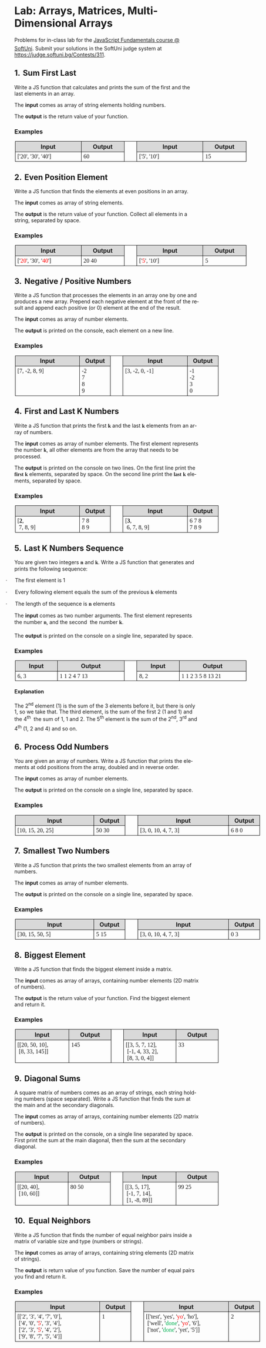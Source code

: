 <html xmlns:v="urn:schemas-microsoft-com:vml"
xmlns:o="urn:schemas-microsoft-com:office:office"
xmlns:w="urn:schemas-microsoft-com:office:word"
xmlns:m="http://schemas.microsoft.com/office/2004/12/omml"
xmlns="http://www.w3.org/TR/REC-html40">

<head>
<meta http-equiv=Content-Type content="text/html; charset=windows-1251">
<meta name=ProgId content=Word.Document>
<meta name=Generator content="Microsoft Word 14">
<meta name=Originator content="Microsoft Word 14">
<link rel=File-List
href="6.%20JS-Fundamentals-Arrays-and-Matrices-Lab_files/filelist.xml">
<link rel=Edit-Time-Data
href="6.%20JS-Fundamentals-Arrays-and-Matrices-Lab_files/editdata.mso">

<link rel=dataStoreItem
href="6.%20JS-Fundamentals-Arrays-and-Matrices-Lab_files/item0001.xml"
target="6.%20JS-Fundamentals-Arrays-and-Matrices-Lab_files/props002.xml">
<link rel=themeData
href="6.%20JS-Fundamentals-Arrays-and-Matrices-Lab_files/themedata.thmx">
<link rel=colorSchemeMapping
href="6.%20JS-Fundamentals-Arrays-and-Matrices-Lab_files/colorschememapping.xml">



</head>

<body lang=EN-US link=blue vlink=purple style='tab-interval:14.2pt'>

<div class=WordSection1>

<h1>Lab: Arrays, Matrices, Multi-Dimensional Arrays</h1>

<p class=MsoNormal>Problems for in-class lab for the <a
href="https://softuni.bg/courses/javascript-fundamentals">JavaScript
Fundamentals course @ SoftUni</a>. Submit your solutions in the <span
style='mso-no-proof:yes'>SoftUni</span> judge system at <a
href="https://judge.softuni.bg/Contests/311">https://judge.softuni.bg/Contests/311</a>.</p>

<h2 style='mso-list:l3 level1 lfo11'><![if !supportLists]><span
style='mso-fareast-font-family:Calibri;mso-fareast-theme-font:minor-latin;
mso-bidi-font-family:Calibri;mso-bidi-theme-font:minor-latin'><span
style='mso-list:Ignore'>1.<span style='font:7.0pt "Times New Roman"'>&nbsp;&nbsp;
</span></span></span><![endif]>Sum First Last</h2>

<p class=MsoNormal>Write a JS function that calculates and prints the sum of
the first and the last elements in an array.</p>

<p class=MsoNormal>The <b style='mso-bidi-font-weight:normal'>input</b> comes
as array of string elements holding numbers.</p>

<p class=MsoNormal>The <b style='mso-bidi-font-weight:normal'>output</b> is the
return value of your function.</p>

<h3>Examples</h3>

<table class=MsoTableGrid border=1 cellspacing=0 cellpadding=0 width=630
 style='width:472.6pt;margin-left:1.15pt;border-collapse:collapse;border:none;
 mso-border-alt:solid windowtext .5pt;mso-yfti-tbllook:1184;mso-padding-alt:
 2.85pt 4.25pt 2.85pt 4.25pt'>
 <tr style='mso-yfti-irow:0;mso-yfti-firstrow:yes'>
  <td width=189 valign=top style='width:141.75pt;border:solid windowtext 1.0pt;
  mso-border-alt:solid windowtext .5pt;background:#D9D9D9;mso-background-themecolor:
  background1;mso-background-themeshade:217;padding:2.85pt 4.25pt 2.85pt 4.25pt'>
  <p class=MsoNormal align=center style='margin:0in;margin-bottom:.0001pt;
  text-align:center;line-height:normal'><b style='mso-bidi-font-weight:normal'>Input<o:p></o:p></b></p>
  </td>
  <td width=113 valign=top style='width:85.05pt;border:solid windowtext 1.0pt;
  border-left:none;mso-border-left-alt:solid windowtext .5pt;mso-border-alt:
  solid windowtext .5pt;background:#D9D9D9;mso-background-themecolor:background1;
  mso-background-themeshade:217;padding:2.85pt 4.25pt 2.85pt 4.25pt'>
  <p class=MsoNormal align=center style='margin:0in;margin-bottom:.0001pt;
  text-align:center;line-height:normal'><b style='mso-bidi-font-weight:normal'>Output<o:p></o:p></b></p>
  </td>
  <td width=25 rowspan=2 valign=top style='width:19.0pt;border:none;border-right:
  solid windowtext 1.0pt;mso-border-left-alt:solid windowtext .5pt;mso-border-left-alt:
  solid windowtext .5pt;mso-border-right-alt:solid windowtext .5pt;padding:
  2.85pt 4.25pt 2.85pt 4.25pt'>
  <p class=MsoNormal align=center style='margin:0in;margin-bottom:.0001pt;
  text-align:center;line-height:normal'><b style='mso-bidi-font-weight:normal'><o:p>&nbsp;</o:p></b></p>
  </td>
  <td width=189 valign=top style='width:141.75pt;border:solid windowtext 1.0pt;
  border-left:none;mso-border-left-alt:solid windowtext .5pt;mso-border-alt:
  solid windowtext .5pt;background:#D9D9D9;mso-background-themecolor:background1;
  mso-background-themeshade:217;padding:2.85pt 4.25pt 2.85pt 4.25pt'>
  <p class=MsoNormal align=center style='margin:0in;margin-bottom:.0001pt;
  text-align:center;line-height:normal'><b style='mso-bidi-font-weight:normal'>Input<o:p></o:p></b></p>
  </td>
  <td width=113 valign=top style='width:85.05pt;border:solid windowtext 1.0pt;
  border-left:none;mso-border-left-alt:solid windowtext .5pt;mso-border-alt:
  solid windowtext .5pt;background:#D9D9D9;mso-background-themecolor:background1;
  mso-background-themeshade:217;padding:2.85pt 4.25pt 2.85pt 4.25pt'>
  <p class=MsoNormal align=center style='margin:0in;margin-bottom:.0001pt;
  text-align:center;line-height:normal'><b style='mso-bidi-font-weight:normal'>Output<o:p></o:p></b></p>
  </td>
 </tr>
 <tr style='mso-yfti-irow:1;mso-yfti-lastrow:yes'>
  <td width=189 valign=top style='width:141.75pt;border:solid windowtext 1.0pt;
  border-top:none;mso-border-top-alt:solid windowtext .5pt;mso-border-alt:solid windowtext .5pt;
  padding:2.85pt 4.25pt 2.85pt 4.25pt'>
  <p class=MsoNormal style='margin:0in;margin-bottom:.0001pt;line-height:normal'><span
  style='font-family:Consolas;mso-no-proof:yes'>['20', '30', '40']<o:p></o:p></span></p>
  </td>
  <td width=113 valign=top style='width:85.05pt;border-top:none;border-left:
  none;border-bottom:solid windowtext 1.0pt;border-right:solid windowtext 1.0pt;
  mso-border-top-alt:solid windowtext .5pt;mso-border-left-alt:solid windowtext .5pt;
  mso-border-alt:solid windowtext .5pt;padding:2.85pt 4.25pt 2.85pt 4.25pt'>
  <p class=MsoNormal style='margin:0in;margin-bottom:.0001pt;line-height:normal'><span
  style='font-family:Consolas;mso-no-proof:yes'>60<o:p></o:p></span></p>
  </td>
  <td width=189 valign=top style='width:141.75pt;border-top:none;border-left:
  none;border-bottom:solid windowtext 1.0pt;border-right:solid windowtext 1.0pt;
  mso-border-top-alt:solid windowtext .5pt;mso-border-left-alt:solid windowtext .5pt;
  mso-border-alt:solid windowtext .5pt;padding:2.85pt 4.25pt 2.85pt 4.25pt'>
  <p class=MsoNormal style='margin:0in;margin-bottom:.0001pt;line-height:normal'><span
  style='font-family:Consolas;mso-no-proof:yes'>['5', '10']<o:p></o:p></span></p>
  </td>
  <td width=113 valign=top style='width:85.05pt;border-top:none;border-left:
  none;border-bottom:solid windowtext 1.0pt;border-right:solid windowtext 1.0pt;
  mso-border-top-alt:solid windowtext .5pt;mso-border-left-alt:solid windowtext .5pt;
  mso-border-alt:solid windowtext .5pt;padding:2.85pt 4.25pt 2.85pt 4.25pt'>
  <p class=MsoNormal style='margin:0in;margin-bottom:.0001pt;line-height:normal'><span
  style='font-family:Consolas;mso-no-proof:yes'>15<o:p></o:p></span></p>
  </td>
 </tr>
</table>

<h2 style='mso-list:l3 level1 lfo11'><![if !supportLists]><span
style='mso-fareast-font-family:Calibri;mso-fareast-theme-font:minor-latin;
mso-bidi-font-family:Calibri;mso-bidi-theme-font:minor-latin'><span
style='mso-list:Ignore'>2.<span style='font:7.0pt "Times New Roman"'>&nbsp;&nbsp;
</span></span></span><![endif]>Even Position Element</h2>

<p class=MsoNormal>Write a JS function that finds the elements at even
positions in an array.</p>

<p class=MsoNormal>The <b style='mso-bidi-font-weight:normal'>input</b> comes
as array of string elements.</p>

<p class=MsoNormal>The <b style='mso-bidi-font-weight:normal'>output</b> is the
return value of your function. Collect all elements in a string, separated by
space.</p>

<h3>Examples</h3>

<table class=MsoTableGrid border=1 cellspacing=0 cellpadding=0 width=630
 style='width:472.6pt;margin-left:1.15pt;border-collapse:collapse;border:none;
 mso-border-alt:solid windowtext .5pt;mso-yfti-tbllook:1184;mso-padding-alt:
 2.85pt 4.25pt 2.85pt 4.25pt'>
 <tr style='mso-yfti-irow:0;mso-yfti-firstrow:yes'>
  <td width=189 valign=top style='width:141.75pt;border:solid windowtext 1.0pt;
  mso-border-alt:solid windowtext .5pt;background:#D9D9D9;mso-background-themecolor:
  background1;mso-background-themeshade:217;padding:2.85pt 4.25pt 2.85pt 4.25pt'>
  <p class=MsoNormal align=center style='margin:0in;margin-bottom:.0001pt;
  text-align:center;line-height:normal'><b style='mso-bidi-font-weight:normal'>Input<o:p></o:p></b></p>
  </td>
  <td width=113 valign=top style='width:85.05pt;border:solid windowtext 1.0pt;
  border-left:none;mso-border-left-alt:solid windowtext .5pt;mso-border-alt:
  solid windowtext .5pt;background:#D9D9D9;mso-background-themecolor:background1;
  mso-background-themeshade:217;padding:2.85pt 4.25pt 2.85pt 4.25pt'>
  <p class=MsoNormal align=center style='margin:0in;margin-bottom:.0001pt;
  text-align:center;line-height:normal'><b style='mso-bidi-font-weight:normal'>Output<o:p></o:p></b></p>
  </td>
  <td width=25 rowspan=2 valign=top style='width:19.0pt;border:none;border-right:
  solid windowtext 1.0pt;mso-border-left-alt:solid windowtext .5pt;mso-border-left-alt:
  solid windowtext .5pt;mso-border-right-alt:solid windowtext .5pt;padding:
  2.85pt 4.25pt 2.85pt 4.25pt'>
  <p class=MsoNormal align=center style='margin:0in;margin-bottom:.0001pt;
  text-align:center;line-height:normal'><b style='mso-bidi-font-weight:normal'><o:p>&nbsp;</o:p></b></p>
  </td>
  <td width=189 valign=top style='width:141.75pt;border:solid windowtext 1.0pt;
  border-left:none;mso-border-left-alt:solid windowtext .5pt;mso-border-alt:
  solid windowtext .5pt;background:#D9D9D9;mso-background-themecolor:background1;
  mso-background-themeshade:217;padding:2.85pt 4.25pt 2.85pt 4.25pt'>
  <p class=MsoNormal align=center style='margin:0in;margin-bottom:.0001pt;
  text-align:center;line-height:normal'><b style='mso-bidi-font-weight:normal'>Input<o:p></o:p></b></p>
  </td>
  <td width=113 valign=top style='width:85.05pt;border:solid windowtext 1.0pt;
  border-left:none;mso-border-left-alt:solid windowtext .5pt;mso-border-alt:
  solid windowtext .5pt;background:#D9D9D9;mso-background-themecolor:background1;
  mso-background-themeshade:217;padding:2.85pt 4.25pt 2.85pt 4.25pt'>
  <p class=MsoNormal align=center style='margin:0in;margin-bottom:.0001pt;
  text-align:center;line-height:normal'><b style='mso-bidi-font-weight:normal'>Output<o:p></o:p></b></p>
  </td>
 </tr>
 <tr style='mso-yfti-irow:1;mso-yfti-lastrow:yes'>
  <td width=189 valign=top style='width:141.75pt;border:solid windowtext 1.0pt;
  border-top:none;mso-border-top-alt:solid windowtext .5pt;mso-border-alt:solid windowtext .5pt;
  padding:2.85pt 4.25pt 2.85pt 4.25pt'>
  <p class=MsoNormal style='margin:0in;margin-bottom:.0001pt;line-height:normal'><span
  style='font-family:Consolas;mso-no-proof:yes'>['<span style='color:red'>20</span>',
  '30', '<span style='color:red'>40</span>']<o:p></o:p></span></p>
  </td>
  <td width=113 valign=top style='width:85.05pt;border-top:none;border-left:
  none;border-bottom:solid windowtext 1.0pt;border-right:solid windowtext 1.0pt;
  mso-border-top-alt:solid windowtext .5pt;mso-border-left-alt:solid windowtext .5pt;
  mso-border-alt:solid windowtext .5pt;padding:2.85pt 4.25pt 2.85pt 4.25pt'>
  <p class=MsoNormal style='margin:0in;margin-bottom:.0001pt;line-height:normal'><span
  style='font-family:Consolas;mso-no-proof:yes'>20 40<o:p></o:p></span></p>
  </td>
  <td width=189 valign=top style='width:141.75pt;border-top:none;border-left:
  none;border-bottom:solid windowtext 1.0pt;border-right:solid windowtext 1.0pt;
  mso-border-top-alt:solid windowtext .5pt;mso-border-left-alt:solid windowtext .5pt;
  mso-border-alt:solid windowtext .5pt;padding:2.85pt 4.25pt 2.85pt 4.25pt'>
  <p class=MsoNormal style='margin:0in;margin-bottom:.0001pt;line-height:normal'><span
  style='font-family:Consolas;mso-no-proof:yes'>['<span style='color:red'>5</span>',
  '10']<o:p></o:p></span></p>
  </td>
  <td width=113 valign=top style='width:85.05pt;border-top:none;border-left:
  none;border-bottom:solid windowtext 1.0pt;border-right:solid windowtext 1.0pt;
  mso-border-top-alt:solid windowtext .5pt;mso-border-left-alt:solid windowtext .5pt;
  mso-border-alt:solid windowtext .5pt;padding:2.85pt 4.25pt 2.85pt 4.25pt'>
  <p class=MsoNormal style='margin:0in;margin-bottom:.0001pt;line-height:normal'><span
  style='font-family:Consolas;mso-no-proof:yes'>5<o:p></o:p></span></p>
  </td>
 </tr>
</table>

<h2 style='mso-list:l3 level1 lfo11'><![if !supportLists]><span
style='mso-fareast-font-family:Calibri;mso-fareast-theme-font:minor-latin;
mso-bidi-font-family:Calibri;mso-bidi-theme-font:minor-latin'><span
style='mso-list:Ignore'>3.<span style='font:7.0pt "Times New Roman"'>&nbsp;&nbsp;
</span></span></span><![endif]>Negative / Positive Numbers</h2>

<p class=MsoNormal>Write a JS function that processes the elements in an array
one by one and produces a new array. Prepend each negative element at the front
of the result and append each positive (or 0) element at the end of the result.</p>

<p class=MsoNormal>The <b style='mso-bidi-font-weight:normal'>input</b> comes
as array of number elements.</p>

<p class=MsoNormal>The <b style='mso-bidi-font-weight:normal'>output</b> is printed
on the console, each element on a new line.</p>

<h3>Examples</h3>

<table class=MsoTableGrid border=1 cellspacing=0 cellpadding=0 width=555
 style='width:415.9pt;margin-left:1.15pt;border-collapse:collapse;border:none;
 mso-border-alt:solid windowtext .5pt;mso-yfti-tbllook:1184;mso-padding-alt:
 2.85pt 4.25pt 2.85pt 4.25pt'>
 <tr style='mso-yfti-irow:0;mso-yfti-firstrow:yes'>
  <td width=189 valign=top style='width:141.75pt;border:solid windowtext 1.0pt;
  mso-border-alt:solid windowtext .5pt;background:#D9D9D9;mso-background-themecolor:
  background1;mso-background-themeshade:217;padding:2.85pt 4.25pt 2.85pt 4.25pt'>
  <p class=MsoNormal align=center style='margin:0in;margin-bottom:.0001pt;
  text-align:center;line-height:normal'><b style='mso-bidi-font-weight:normal'>Input<o:p></o:p></b></p>
  </td>
  <td width=76 valign=top style='width:56.7pt;border:solid windowtext 1.0pt;
  border-left:none;mso-border-left-alt:solid windowtext .5pt;mso-border-alt:
  solid windowtext .5pt;background:#D9D9D9;mso-background-themecolor:background1;
  mso-background-themeshade:217;padding:2.85pt 4.25pt 2.85pt 4.25pt'>
  <p class=MsoNormal align=center style='margin:0in;margin-bottom:.0001pt;
  text-align:center;line-height:normal'><b style='mso-bidi-font-weight:normal'>Output<o:p></o:p></b></p>
  </td>
  <td width=25 rowspan=2 valign=top style='width:19.0pt;border:none;border-right:
  solid windowtext 1.0pt;mso-border-left-alt:solid windowtext .5pt;mso-border-left-alt:
  solid windowtext .5pt;mso-border-right-alt:solid windowtext .5pt;padding:
  2.85pt 4.25pt 2.85pt 4.25pt'>
  <p class=MsoNormal align=center style='margin:0in;margin-bottom:.0001pt;
  text-align:center;line-height:normal'><b style='mso-bidi-font-weight:normal'><o:p>&nbsp;</o:p></b></p>
  </td>
  <td width=189 valign=top style='width:141.75pt;border:solid windowtext 1.0pt;
  border-left:none;mso-border-left-alt:solid windowtext .5pt;mso-border-alt:
  solid windowtext .5pt;background:#D9D9D9;mso-background-themecolor:background1;
  mso-background-themeshade:217;padding:2.85pt 4.25pt 2.85pt 4.25pt'>
  <p class=MsoNormal align=center style='margin:0in;margin-bottom:.0001pt;
  text-align:center;line-height:normal'><b style='mso-bidi-font-weight:normal'>Input<o:p></o:p></b></p>
  </td>
  <td width=76 valign=top style='width:56.7pt;border:solid windowtext 1.0pt;
  border-left:none;mso-border-left-alt:solid windowtext .5pt;mso-border-alt:
  solid windowtext .5pt;background:#D9D9D9;mso-background-themecolor:background1;
  mso-background-themeshade:217;padding:2.85pt 4.25pt 2.85pt 4.25pt'>
  <p class=MsoNormal align=center style='margin:0in;margin-bottom:.0001pt;
  text-align:center;line-height:normal'><b style='mso-bidi-font-weight:normal'>Output<o:p></o:p></b></p>
  </td>
 </tr>
 <tr style='mso-yfti-irow:1;mso-yfti-lastrow:yes'>
  <td width=189 valign=top style='width:141.75pt;border:solid windowtext 1.0pt;
  border-top:none;mso-border-top-alt:solid windowtext .5pt;mso-border-alt:solid windowtext .5pt;
  padding:2.85pt 4.25pt 2.85pt 4.25pt'>
  <p class=MsoNormal style='margin:0in;margin-bottom:.0001pt;line-height:normal'><span
  style='font-family:Consolas;mso-no-proof:yes'>[7, -2, 8, 9]<o:p></o:p></span></p>
  </td>
  <td width=76 valign=top style='width:56.7pt;border-top:none;border-left:none;
  border-bottom:solid windowtext 1.0pt;border-right:solid windowtext 1.0pt;
  mso-border-top-alt:solid windowtext .5pt;mso-border-left-alt:solid windowtext .5pt;
  mso-border-alt:solid windowtext .5pt;padding:2.85pt 4.25pt 2.85pt 4.25pt'>
  <p class=MsoNormal style='margin:0in;margin-bottom:.0001pt;line-height:normal'><span
  style='font-family:Consolas;mso-no-proof:yes'>-2<o:p></o:p></span></p>
  <p class=MsoNormal style='margin:0in;margin-bottom:.0001pt;line-height:normal'><span
  style='font-family:Consolas;mso-no-proof:yes'>7<o:p></o:p></span></p>
  <p class=MsoNormal style='margin:0in;margin-bottom:.0001pt;line-height:normal'><span
  style='font-family:Consolas;mso-no-proof:yes'>8<o:p></o:p></span></p>
  <p class=MsoNormal style='margin:0in;margin-bottom:.0001pt;line-height:normal'><span
  style='font-family:Consolas;mso-no-proof:yes'>9<o:p></o:p></span></p>
  </td>
  <td width=189 valign=top style='width:141.75pt;border-top:none;border-left:
  none;border-bottom:solid windowtext 1.0pt;border-right:solid windowtext 1.0pt;
  mso-border-top-alt:solid windowtext .5pt;mso-border-left-alt:solid windowtext .5pt;
  mso-border-alt:solid windowtext .5pt;padding:2.85pt 4.25pt 2.85pt 4.25pt'>
  <p class=MsoNormal style='margin:0in;margin-bottom:.0001pt;line-height:normal'><span
  style='font-family:Consolas;mso-no-proof:yes'>[3, -2, 0, -1]<o:p></o:p></span></p>
  </td>
  <td width=76 valign=top style='width:56.7pt;border-top:none;border-left:none;
  border-bottom:solid windowtext 1.0pt;border-right:solid windowtext 1.0pt;
  mso-border-top-alt:solid windowtext .5pt;mso-border-left-alt:solid windowtext .5pt;
  mso-border-alt:solid windowtext .5pt;padding:2.85pt 4.25pt 2.85pt 4.25pt'>
  <p class=MsoNormal style='margin:0in;margin-bottom:.0001pt;line-height:normal'><span
  style='font-family:Consolas;mso-no-proof:yes'>-1<o:p></o:p></span></p>
  <p class=MsoNormal style='margin:0in;margin-bottom:.0001pt;line-height:normal'><span
  style='font-family:Consolas;mso-no-proof:yes'>-2<o:p></o:p></span></p>
  <p class=MsoNormal style='margin:0in;margin-bottom:.0001pt;line-height:normal'><span
  style='font-family:Consolas;mso-no-proof:yes'>3<o:p></o:p></span></p>
  <p class=MsoNormal style='margin:0in;margin-bottom:.0001pt;line-height:normal'><span
  style='font-family:Consolas;mso-no-proof:yes'>0<o:p></o:p></span></p>
  </td>
 </tr>
</table>

<h2 style='mso-list:l3 level1 lfo11'><![if !supportLists]><span
style='mso-fareast-font-family:Calibri;mso-fareast-theme-font:minor-latin;
mso-bidi-font-family:Calibri;mso-bidi-theme-font:minor-latin'><span
style='mso-list:Ignore'>4.<span style='font:7.0pt "Times New Roman"'>&nbsp;&nbsp;
</span></span></span><![endif]>First and Last K Numbers</h2>

<p class=MsoNormal>Write a JS function that prints the first <strong><span
style='font-family:"Calibri","sans-serif";mso-ascii-theme-font:minor-latin;
mso-hansi-theme-font:minor-latin;mso-bidi-font-family:Arial;mso-bidi-theme-font:
minor-bidi'>k</span></strong> and the last <strong><span style='font-family:
"Calibri","sans-serif";mso-ascii-theme-font:minor-latin;mso-hansi-theme-font:
minor-latin;mso-bidi-font-family:Arial;mso-bidi-theme-font:minor-bidi'>k</span></strong>
elements from an array of numbers.</p>

<p class=MsoNormal>The <b style='mso-bidi-font-weight:normal'>input</b> comes
as array of number elements. The first element represents the number <strong><span
style='font-family:"Calibri","sans-serif";mso-ascii-theme-font:minor-latin;
mso-hansi-theme-font:minor-latin;mso-bidi-font-family:Arial;mso-bidi-theme-font:
minor-bidi'>k</span></strong>, all other elements are from the array that needs
to be processed.</p>

<p class=MsoNormal>The <b style='mso-bidi-font-weight:normal'>output</b> is
printed on the console on two lines. On the first line print the <strong><span
style='font-family:"Calibri","sans-serif";mso-ascii-theme-font:minor-latin;
mso-hansi-theme-font:minor-latin;mso-bidi-font-family:Arial;mso-bidi-theme-font:
minor-bidi'>first</span></strong> <strong><span style='font-family:"Calibri","sans-serif";
mso-ascii-theme-font:minor-latin;mso-hansi-theme-font:minor-latin;mso-bidi-font-family:
Arial;mso-bidi-theme-font:minor-bidi'>k</span></strong> elements, separated by
space. On the second line print the <strong><span style='font-family:"Calibri","sans-serif";
mso-ascii-theme-font:minor-latin;mso-hansi-theme-font:minor-latin;mso-bidi-font-family:
Arial;mso-bidi-theme-font:minor-bidi'>last</span></strong> <strong><span
style='font-family:"Calibri","sans-serif";mso-ascii-theme-font:minor-latin;
mso-hansi-theme-font:minor-latin;mso-bidi-font-family:Arial;mso-bidi-theme-font:
minor-bidi'>k</span></strong> elements, separated by space.</p>

<h3>Examples</h3>

<table class=MsoTableGrid border=1 cellspacing=0 cellpadding=0 width=555
 style='width:415.9pt;margin-left:1.15pt;border-collapse:collapse;border:none;
 mso-border-alt:solid windowtext .5pt;mso-yfti-tbllook:1184;mso-padding-alt:
 2.85pt 4.25pt 2.85pt 4.25pt'>
 <tr style='mso-yfti-irow:0;mso-yfti-firstrow:yes'>
  <td width=189 valign=top style='width:141.75pt;border:solid windowtext 1.0pt;
  mso-border-alt:solid windowtext .5pt;background:#D9D9D9;mso-background-themecolor:
  background1;mso-background-themeshade:217;padding:2.85pt 4.25pt 2.85pt 4.25pt'>
  <p class=MsoNormal align=center style='margin:0in;margin-bottom:.0001pt;
  text-align:center;line-height:normal'><b style='mso-bidi-font-weight:normal'>Input<o:p></o:p></b></p>
  </td>
  <td width=76 valign=top style='width:56.7pt;border:solid windowtext 1.0pt;
  border-left:none;mso-border-left-alt:solid windowtext .5pt;mso-border-alt:
  solid windowtext .5pt;background:#D9D9D9;mso-background-themecolor:background1;
  mso-background-themeshade:217;padding:2.85pt 4.25pt 2.85pt 4.25pt'>
  <p class=MsoNormal align=center style='margin:0in;margin-bottom:.0001pt;
  text-align:center;line-height:normal'><b style='mso-bidi-font-weight:normal'>Output<o:p></o:p></b></p>
  </td>
  <td width=25 rowspan=2 valign=top style='width:19.0pt;border:none;border-right:
  solid windowtext 1.0pt;mso-border-left-alt:solid windowtext .5pt;mso-border-left-alt:
  solid windowtext .5pt;mso-border-right-alt:solid windowtext .5pt;padding:
  2.85pt 4.25pt 2.85pt 4.25pt'>
  <p class=MsoNormal align=center style='margin:0in;margin-bottom:.0001pt;
  text-align:center;line-height:normal'><b style='mso-bidi-font-weight:normal'><o:p>&nbsp;</o:p></b></p>
  </td>
  <td width=189 valign=top style='width:141.75pt;border:solid windowtext 1.0pt;
  border-left:none;mso-border-left-alt:solid windowtext .5pt;mso-border-alt:
  solid windowtext .5pt;background:#D9D9D9;mso-background-themecolor:background1;
  mso-background-themeshade:217;padding:2.85pt 4.25pt 2.85pt 4.25pt'>
  <p class=MsoNormal align=center style='margin:0in;margin-bottom:.0001pt;
  text-align:center;line-height:normal'><b style='mso-bidi-font-weight:normal'>Input<o:p></o:p></b></p>
  </td>
  <td width=76 valign=top style='width:56.7pt;border:solid windowtext 1.0pt;
  border-left:none;mso-border-left-alt:solid windowtext .5pt;mso-border-alt:
  solid windowtext .5pt;background:#D9D9D9;mso-background-themecolor:background1;
  mso-background-themeshade:217;padding:2.85pt 4.25pt 2.85pt 4.25pt'>
  <p class=MsoNormal align=center style='margin:0in;margin-bottom:.0001pt;
  text-align:center;line-height:normal'><b style='mso-bidi-font-weight:normal'>Output<o:p></o:p></b></p>
  </td>
 </tr>
 <tr style='mso-yfti-irow:1;mso-yfti-lastrow:yes'>
  <td width=189 valign=top style='width:141.75pt;border:solid windowtext 1.0pt;
  border-top:none;mso-border-top-alt:solid windowtext .5pt;mso-border-alt:solid windowtext .5pt;
  padding:2.85pt 4.25pt 2.85pt 4.25pt'>
  <p class=MsoNormal style='margin:0in;margin-bottom:.0001pt;line-height:normal'><span
  style='font-family:Consolas;mso-no-proof:yes'>[<b style='mso-bidi-font-weight:
  normal'>2</b>,<o:p></o:p></span></p>
  <p class=MsoNormal style='margin:0in;margin-bottom:.0001pt;line-height:normal'><span
  style='font-family:Consolas;mso-no-proof:yes'><span
  style='mso-spacerun:yes'> </span>7, 8, 9]<o:p></o:p></span></p>
  </td>
  <td width=76 valign=top style='width:56.7pt;border-top:none;border-left:none;
  border-bottom:solid windowtext 1.0pt;border-right:solid windowtext 1.0pt;
  mso-border-top-alt:solid windowtext .5pt;mso-border-left-alt:solid windowtext .5pt;
  mso-border-alt:solid windowtext .5pt;padding:2.85pt 4.25pt 2.85pt 4.25pt'>
  <p class=MsoNormal style='margin:0in;margin-bottom:.0001pt;line-height:normal'><span
  style='font-family:Consolas;mso-no-proof:yes'>7 8<o:p></o:p></span></p>
  <p class=MsoNormal style='margin:0in;margin-bottom:.0001pt;line-height:normal'><span
  style='font-family:Consolas;mso-no-proof:yes'>8 9<o:p></o:p></span></p>
  </td>
  <td width=189 valign=top style='width:141.75pt;border-top:none;border-left:
  none;border-bottom:solid windowtext 1.0pt;border-right:solid windowtext 1.0pt;
  mso-border-top-alt:solid windowtext .5pt;mso-border-left-alt:solid windowtext .5pt;
  mso-border-alt:solid windowtext .5pt;padding:2.85pt 4.25pt 2.85pt 4.25pt'>
  <p class=MsoNormal style='margin:0in;margin-bottom:.0001pt;line-height:normal'><span
  style='font-family:Consolas;mso-no-proof:yes'>[<b style='mso-bidi-font-weight:
  normal'>3</b>,<o:p></o:p></span></p>
  <p class=MsoNormal style='margin:0in;margin-bottom:.0001pt;line-height:normal'><span
  style='font-family:Consolas;mso-no-proof:yes'><span
  style='mso-spacerun:yes'> </span>6, 7, 8, 9]<o:p></o:p></span></p>
  </td>
  <td width=76 valign=top style='width:56.7pt;border-top:none;border-left:none;
  border-bottom:solid windowtext 1.0pt;border-right:solid windowtext 1.0pt;
  mso-border-top-alt:solid windowtext .5pt;mso-border-left-alt:solid windowtext .5pt;
  mso-border-alt:solid windowtext .5pt;padding:2.85pt 4.25pt 2.85pt 4.25pt'>
  <p class=MsoNormal style='margin:0in;margin-bottom:.0001pt;line-height:normal'><span
  style='font-family:Consolas;mso-no-proof:yes'>6 7 8<o:p></o:p></span></p>
  <p class=MsoNormal style='margin:0in;margin-bottom:.0001pt;line-height:normal'><span
  style='font-family:Consolas;mso-no-proof:yes'>7 8 9<o:p></o:p></span></p>
  </td>
 </tr>
</table>

<h2 style='mso-list:l3 level1 lfo11'><![if !supportLists]><span
style='mso-fareast-font-family:Calibri;mso-fareast-theme-font:minor-latin;
mso-bidi-font-family:Calibri;mso-bidi-theme-font:minor-latin'><span
style='mso-list:Ignore'>5.<span style='font:7.0pt "Times New Roman"'>&nbsp;&nbsp;
</span></span></span><![endif]>Last K Numbers Sequence</h2>

<p class=MsoNormal>You are given two integers <strong><span style='font-family:
"Calibri","sans-serif";mso-ascii-theme-font:minor-latin;mso-hansi-theme-font:
minor-latin;mso-bidi-font-family:Arial;mso-bidi-theme-font:minor-bidi'>n</span></strong>
and <strong><span style='font-family:"Calibri","sans-serif";mso-ascii-theme-font:
minor-latin;mso-hansi-theme-font:minor-latin;mso-bidi-font-family:Arial;
mso-bidi-theme-font:minor-bidi'>k</span></strong>. Write a JS function that generates
and prints the following sequence:</p>

<p class=MsoListParagraphCxSpFirst style='text-indent:-.25in;mso-list:l18 level1 lfo21'><![if !supportLists]><span
style='font-family:Symbol;mso-fareast-font-family:Symbol;mso-bidi-font-family:
Symbol'><span style='mso-list:Ignore'>·<span style='font:7.0pt "Times New Roman"'>&nbsp;&nbsp;&nbsp;&nbsp;&nbsp;&nbsp;&nbsp;&nbsp;
</span></span></span><![endif]>The first element is 1</p>

<p class=MsoListParagraphCxSpMiddle style='text-indent:-.25in;mso-list:l18 level1 lfo21'><![if !supportLists]><span
style='font-family:Symbol;mso-fareast-font-family:Symbol;mso-bidi-font-family:
Symbol'><span style='mso-list:Ignore'>·<span style='font:7.0pt "Times New Roman"'>&nbsp;&nbsp;&nbsp;&nbsp;&nbsp;&nbsp;&nbsp;&nbsp;
</span></span></span><![endif]>Every following element equals the sum of the
previous <strong><span style='font-family:"Calibri","sans-serif";mso-ascii-theme-font:
minor-latin;mso-hansi-theme-font:minor-latin;mso-bidi-font-family:Arial;
mso-bidi-theme-font:minor-bidi'>k</span></strong> elements</p>

<p class=MsoListParagraphCxSpLast style='text-indent:-.25in;mso-list:l18 level1 lfo21'><![if !supportLists]><span
style='font-family:Symbol;mso-fareast-font-family:Symbol;mso-bidi-font-family:
Symbol'><span style='mso-list:Ignore'>·<span style='font:7.0pt "Times New Roman"'>&nbsp;&nbsp;&nbsp;&nbsp;&nbsp;&nbsp;&nbsp;&nbsp;
</span></span></span><![endif]>The length of the sequence is <strong><span
style='font-family:"Calibri","sans-serif";mso-ascii-theme-font:minor-latin;
mso-hansi-theme-font:minor-latin;mso-bidi-font-family:Arial;mso-bidi-theme-font:
minor-bidi'>n</span></strong> elements</p>

<p class=MsoNormal>The <b style='mso-bidi-font-weight:normal'>input</b> comes
as two number arguments. The first element represents the number <strong><span
style='font-family:"Calibri","sans-serif";mso-ascii-theme-font:minor-latin;
mso-hansi-theme-font:minor-latin;mso-bidi-font-family:Arial;mso-bidi-theme-font:
minor-bidi'>n</span></strong>, and the second  the number <strong><span
style='font-family:"Calibri","sans-serif";mso-ascii-theme-font:minor-latin;
mso-hansi-theme-font:minor-latin;mso-bidi-font-family:Arial;mso-bidi-theme-font:
minor-bidi'>k</span></strong>.</p>

<p class=MsoNormal>The <b style='mso-bidi-font-weight:normal'>output</b> is
printed on the console on a single line, separated by space.</p>

<h3>Examples</h3>

<table class=MsoTableGrid border=1 cellspacing=0 cellpadding=0 width=630
 style='width:472.6pt;margin-left:1.15pt;border-collapse:collapse;border:none;
 mso-border-alt:solid windowtext .5pt;mso-yfti-tbllook:1184;mso-padding-alt:
 2.85pt 4.25pt 2.85pt 4.25pt'>
 <tr style='mso-yfti-irow:0;mso-yfti-firstrow:yes'>
  <td width=113 valign=top style='width:85.05pt;border:solid windowtext 1.0pt;
  mso-border-alt:solid windowtext .5pt;background:#D9D9D9;mso-background-themecolor:
  background1;mso-background-themeshade:217;padding:2.85pt 4.25pt 2.85pt 4.25pt'>
  <p class=MsoNormal align=center style='margin:0in;margin-bottom:.0001pt;
  text-align:center;line-height:normal'><b style='mso-bidi-font-weight:normal'>Input<o:p></o:p></b></p>
  </td>
  <td width=189 valign=top style='width:141.75pt;border:solid windowtext 1.0pt;
  border-left:none;mso-border-left-alt:solid windowtext .5pt;mso-border-alt:
  solid windowtext .5pt;background:#D9D9D9;mso-background-themecolor:background1;
  mso-background-themeshade:217;padding:2.85pt 4.25pt 2.85pt 4.25pt'>
  <p class=MsoNormal align=center style='margin:0in;margin-bottom:.0001pt;
  text-align:center;line-height:normal'><b style='mso-bidi-font-weight:normal'>Output<o:p></o:p></b></p>
  </td>
  <td width=25 rowspan=2 valign=top style='width:19.0pt;border:none;border-right:
  solid windowtext 1.0pt;mso-border-left-alt:solid windowtext .5pt;mso-border-left-alt:
  solid windowtext .5pt;mso-border-right-alt:solid windowtext .5pt;padding:
  2.85pt 4.25pt 2.85pt 4.25pt'>
  <p class=MsoNormal align=center style='margin:0in;margin-bottom:.0001pt;
  text-align:center;line-height:normal'><b style='mso-bidi-font-weight:normal'><o:p>&nbsp;</o:p></b></p>
  </td>
  <td width=113 valign=top style='width:85.05pt;border:solid windowtext 1.0pt;
  border-left:none;mso-border-left-alt:solid windowtext .5pt;mso-border-alt:
  solid windowtext .5pt;background:#D9D9D9;mso-background-themecolor:background1;
  mso-background-themeshade:217;padding:2.85pt 4.25pt 2.85pt 4.25pt'>
  <p class=MsoNormal align=center style='margin:0in;margin-bottom:.0001pt;
  text-align:center;line-height:normal'><b style='mso-bidi-font-weight:normal'>Input<o:p></o:p></b></p>
  </td>
  <td width=189 valign=top style='width:141.75pt;border:solid windowtext 1.0pt;
  border-left:none;mso-border-left-alt:solid windowtext .5pt;mso-border-alt:
  solid windowtext .5pt;background:#D9D9D9;mso-background-themecolor:background1;
  mso-background-themeshade:217;padding:2.85pt 4.25pt 2.85pt 4.25pt'>
  <p class=MsoNormal align=center style='margin:0in;margin-bottom:.0001pt;
  text-align:center;line-height:normal'><b style='mso-bidi-font-weight:normal'>Output<o:p></o:p></b></p>
  </td>
 </tr>
 <tr style='mso-yfti-irow:1;mso-yfti-lastrow:yes'>
  <td width=113 valign=top style='width:85.05pt;border:solid windowtext 1.0pt;
  border-top:none;mso-border-top-alt:solid windowtext .5pt;mso-border-alt:solid windowtext .5pt;
  padding:2.85pt 4.25pt 2.85pt 4.25pt'>
  <p class=MsoNormal style='margin:0in;margin-bottom:.0001pt;line-height:normal'><span
  style='font-family:Consolas;mso-no-proof:yes'>6, 3<o:p></o:p></span></p>
  </td>
  <td width=189 valign=top style='width:141.75pt;border-top:none;border-left:
  none;border-bottom:solid windowtext 1.0pt;border-right:solid windowtext 1.0pt;
  mso-border-top-alt:solid windowtext .5pt;mso-border-left-alt:solid windowtext .5pt;
  mso-border-alt:solid windowtext .5pt;padding:2.85pt 4.25pt 2.85pt 4.25pt'>
  <p class=MsoNormal style='margin:0in;margin-bottom:.0001pt;line-height:normal'><span
  style='font-family:Consolas;mso-no-proof:yes'>1 1 2 4 7 13<o:p></o:p></span></p>
  </td>
  <td width=113 valign=top style='width:85.05pt;border-top:none;border-left:
  none;border-bottom:solid windowtext 1.0pt;border-right:solid windowtext 1.0pt;
  mso-border-top-alt:solid windowtext .5pt;mso-border-left-alt:solid windowtext .5pt;
  mso-border-alt:solid windowtext .5pt;padding:2.85pt 4.25pt 2.85pt 4.25pt'>
  <p class=MsoNormal style='margin:0in;margin-bottom:.0001pt;line-height:normal'><span
  style='font-family:Consolas;mso-no-proof:yes'>8, 2<o:p></o:p></span></p>
  </td>
  <td width=189 valign=top style='width:141.75pt;border-top:none;border-left:
  none;border-bottom:solid windowtext 1.0pt;border-right:solid windowtext 1.0pt;
  mso-border-top-alt:solid windowtext .5pt;mso-border-left-alt:solid windowtext .5pt;
  mso-border-alt:solid windowtext .5pt;padding:2.85pt 4.25pt 2.85pt 4.25pt'>
  <p class=MsoNormal style='margin:0in;margin-bottom:.0001pt;line-height:normal'><span
  style='font-family:Consolas;mso-no-proof:yes'>1 1 2 3 5 8 13 21<o:p></o:p></span></p>
  </td>
 </tr>
</table>

<h4>Explanation</h4>

<p class=MsoNormal>The 2<sup>nd</sup> element (1) is the sum of the 3 elements
before it, but there is only 1, so we take that. The third element, is the sum
of the first 2 (1 and 1) and the 4<sup>th</sup>  the sum of 1, 1 and 2. The 5<sup>th</sup>
element is the sum of the 2<sup>nd</sup>, 3<sup>rd</sup> and 4<sup>th</sup> (1,
2 and 4) and so on.</p>

<h2 style='mso-list:l3 level1 lfo11'><![if !supportLists]><span
style='mso-fareast-font-family:Calibri;mso-fareast-theme-font:minor-latin;
mso-bidi-font-family:Calibri;mso-bidi-theme-font:minor-latin'><span
style='mso-list:Ignore'>6.<span style='font:7.0pt "Times New Roman"'>&nbsp;&nbsp;
</span></span></span><![endif]>Process Odd Numbers</h2>

<p class=MsoNormal>You are given an array of numbers. Write a JS function that
prints the elements at odd positions from the array, doubled and in reverse
order.</p>

<p class=MsoNormal>The <b style='mso-bidi-font-weight:normal'>input</b> comes
as array of number elements.</p>

<p class=MsoNormal>The <b style='mso-bidi-font-weight:normal'>output</b> is
printed on the console on a single line, separated by space.</p>

<h3>Examples</h3>

<table class=MsoTableGrid border=1 cellspacing=0 cellpadding=0 width=668
 style='width:500.95pt;margin-left:1.15pt;border-collapse:collapse;border:none;
 mso-border-alt:solid windowtext .5pt;mso-yfti-tbllook:1184;mso-padding-alt:
 2.85pt 4.25pt 2.85pt 4.25pt'>
 <tr style='mso-yfti-irow:0;mso-yfti-firstrow:yes'>
  <td width=227 valign=top style='width:170.1pt;border:solid windowtext 1.0pt;
  mso-border-alt:solid windowtext .5pt;background:#D9D9D9;mso-background-themecolor:
  background1;mso-background-themeshade:217;padding:2.85pt 4.25pt 2.85pt 4.25pt'>
  <p class=MsoNormal align=center style='margin:0in;margin-bottom:.0001pt;
  text-align:center;line-height:normal'><b style='mso-bidi-font-weight:normal'>Input<o:p></o:p></b></p>
  </td>
  <td width=76 valign=top style='width:56.7pt;border:solid windowtext 1.0pt;
  border-left:none;mso-border-left-alt:solid windowtext .5pt;mso-border-alt:
  solid windowtext .5pt;background:#D9D9D9;mso-background-themecolor:background1;
  mso-background-themeshade:217;padding:2.85pt 4.25pt 2.85pt 4.25pt'>
  <p class=MsoNormal align=center style='margin:0in;margin-bottom:.0001pt;
  text-align:center;line-height:normal'><b style='mso-bidi-font-weight:normal'>Output<o:p></o:p></b></p>
  </td>
  <td width=25 rowspan=2 valign=top style='width:19.0pt;border:none;border-right:
  solid windowtext 1.0pt;mso-border-left-alt:solid windowtext .5pt;mso-border-left-alt:
  solid windowtext .5pt;mso-border-right-alt:solid windowtext .5pt;padding:
  2.85pt 4.25pt 2.85pt 4.25pt'>
  <p class=MsoNormal align=center style='margin:0in;margin-bottom:.0001pt;
  text-align:center;line-height:normal'><b style='mso-bidi-font-weight:normal'><o:p>&nbsp;</o:p></b></p>
  </td>
  <td width=265 valign=top style='width:198.45pt;border:solid windowtext 1.0pt;
  border-left:none;mso-border-left-alt:solid windowtext .5pt;mso-border-alt:
  solid windowtext .5pt;background:#D9D9D9;mso-background-themecolor:background1;
  mso-background-themeshade:217;padding:2.85pt 4.25pt 2.85pt 4.25pt'>
  <p class=MsoNormal align=center style='margin:0in;margin-bottom:.0001pt;
  text-align:center;line-height:normal'><b style='mso-bidi-font-weight:normal'>Input<o:p></o:p></b></p>
  </td>
  <td width=76 valign=top style='width:56.7pt;border:solid windowtext 1.0pt;
  border-left:none;mso-border-left-alt:solid windowtext .5pt;mso-border-alt:
  solid windowtext .5pt;background:#D9D9D9;mso-background-themecolor:background1;
  mso-background-themeshade:217;padding:2.85pt 4.25pt 2.85pt 4.25pt'>
  <p class=MsoNormal align=center style='margin:0in;margin-bottom:.0001pt;
  text-align:center;line-height:normal'><b style='mso-bidi-font-weight:normal'>Output<o:p></o:p></b></p>
  </td>
 </tr>
 <tr style='mso-yfti-irow:1;mso-yfti-lastrow:yes'>
  <td width=227 valign=top style='width:170.1pt;border:solid windowtext 1.0pt;
  border-top:none;mso-border-top-alt:solid windowtext .5pt;mso-border-alt:solid windowtext .5pt;
  padding:2.85pt 4.25pt 2.85pt 4.25pt'>
  <p class=MsoNormal style='margin:0in;margin-bottom:.0001pt;line-height:normal'><span
  style='font-family:Consolas;mso-no-proof:yes'>[10, 15, 20, 25]<o:p></o:p></span></p>
  </td>
  <td width=76 valign=top style='width:56.7pt;border-top:none;border-left:none;
  border-bottom:solid windowtext 1.0pt;border-right:solid windowtext 1.0pt;
  mso-border-top-alt:solid windowtext .5pt;mso-border-left-alt:solid windowtext .5pt;
  mso-border-alt:solid windowtext .5pt;padding:2.85pt 4.25pt 2.85pt 4.25pt'>
  <p class=MsoNormal style='margin:0in;margin-bottom:.0001pt;line-height:normal'><span
  style='font-family:Consolas;mso-no-proof:yes'>50 30<o:p></o:p></span></p>
  </td>
  <td width=265 valign=top style='width:198.45pt;border-top:none;border-left:
  none;border-bottom:solid windowtext 1.0pt;border-right:solid windowtext 1.0pt;
  mso-border-top-alt:solid windowtext .5pt;mso-border-left-alt:solid windowtext .5pt;
  mso-border-alt:solid windowtext .5pt;padding:2.85pt 4.25pt 2.85pt 4.25pt'>
  <p class=MsoNormal style='margin:0in;margin-bottom:.0001pt;line-height:normal'><span
  style='font-family:Consolas;mso-no-proof:yes'>[3, 0, 10, 4, 7, 3]<o:p></o:p></span></p>
  </td>
  <td width=76 valign=top style='width:56.7pt;border-top:none;border-left:none;
  border-bottom:solid windowtext 1.0pt;border-right:solid windowtext 1.0pt;
  mso-border-top-alt:solid windowtext .5pt;mso-border-left-alt:solid windowtext .5pt;
  mso-border-alt:solid windowtext .5pt;padding:2.85pt 4.25pt 2.85pt 4.25pt'>
  <p class=MsoNormal style='margin:0in;margin-bottom:.0001pt;line-height:normal'><span
  style='font-family:Consolas;mso-no-proof:yes'>6 8 0<o:p></o:p></span></p>
  </td>
 </tr>
</table>

<h2 style='mso-list:l3 level1 lfo11'><![if !supportLists]><span
style='mso-fareast-font-family:Calibri;mso-fareast-theme-font:minor-latin;
mso-bidi-font-family:Calibri;mso-bidi-theme-font:minor-latin'><span
style='mso-list:Ignore'>7.<span style='font:7.0pt "Times New Roman"'>&nbsp;&nbsp;
</span></span></span><![endif]>Smallest Two Numbers</h2>

<p class=MsoNormal>Write a JS function that prints the two smallest elements
from an array of numbers.</p>

<p class=MsoNormal>The <b style='mso-bidi-font-weight:normal'>input</b> comes
as array of number elements.</p>

<p class=MsoNormal>The <b style='mso-bidi-font-weight:normal'>output</b> is
printed on the console on a single line, separated by space.</p>

<h3>Examples</h3>

<table class=MsoTableGrid border=1 cellspacing=0 cellpadding=0 width=668
 style='width:500.95pt;margin-left:1.15pt;border-collapse:collapse;border:none;
 mso-border-alt:solid windowtext .5pt;mso-yfti-tbllook:1184;mso-padding-alt:
 2.85pt 4.25pt 2.85pt 4.25pt'>
 <tr style='mso-yfti-irow:0;mso-yfti-firstrow:yes'>
  <td width=227 valign=top style='width:170.1pt;border:solid windowtext 1.0pt;
  mso-border-alt:solid windowtext .5pt;background:#D9D9D9;mso-background-themecolor:
  background1;mso-background-themeshade:217;padding:2.85pt 4.25pt 2.85pt 4.25pt'>
  <p class=MsoNormal align=center style='margin:0in;margin-bottom:.0001pt;
  text-align:center;line-height:normal'><b style='mso-bidi-font-weight:normal'>Input<o:p></o:p></b></p>
  </td>
  <td width=76 valign=top style='width:56.7pt;border:solid windowtext 1.0pt;
  border-left:none;mso-border-left-alt:solid windowtext .5pt;mso-border-alt:
  solid windowtext .5pt;background:#D9D9D9;mso-background-themecolor:background1;
  mso-background-themeshade:217;padding:2.85pt 4.25pt 2.85pt 4.25pt'>
  <p class=MsoNormal align=center style='margin:0in;margin-bottom:.0001pt;
  text-align:center;line-height:normal'><b style='mso-bidi-font-weight:normal'>Output<o:p></o:p></b></p>
  </td>
  <td width=25 rowspan=2 valign=top style='width:19.0pt;border:none;border-right:
  solid windowtext 1.0pt;mso-border-left-alt:solid windowtext .5pt;mso-border-left-alt:
  solid windowtext .5pt;mso-border-right-alt:solid windowtext .5pt;padding:
  2.85pt 4.25pt 2.85pt 4.25pt'>
  <p class=MsoNormal align=center style='margin:0in;margin-bottom:.0001pt;
  text-align:center;line-height:normal'><b style='mso-bidi-font-weight:normal'><o:p>&nbsp;</o:p></b></p>
  </td>
  <td width=265 valign=top style='width:198.45pt;border:solid windowtext 1.0pt;
  border-left:none;mso-border-left-alt:solid windowtext .5pt;mso-border-alt:
  solid windowtext .5pt;background:#D9D9D9;mso-background-themecolor:background1;
  mso-background-themeshade:217;padding:2.85pt 4.25pt 2.85pt 4.25pt'>
  <p class=MsoNormal align=center style='margin:0in;margin-bottom:.0001pt;
  text-align:center;line-height:normal'><b style='mso-bidi-font-weight:normal'>Input<o:p></o:p></b></p>
  </td>
  <td width=76 valign=top style='width:56.7pt;border:solid windowtext 1.0pt;
  border-left:none;mso-border-left-alt:solid windowtext .5pt;mso-border-alt:
  solid windowtext .5pt;background:#D9D9D9;mso-background-themecolor:background1;
  mso-background-themeshade:217;padding:2.85pt 4.25pt 2.85pt 4.25pt'>
  <p class=MsoNormal align=center style='margin:0in;margin-bottom:.0001pt;
  text-align:center;line-height:normal'><b style='mso-bidi-font-weight:normal'>Output<o:p></o:p></b></p>
  </td>
 </tr>
 <tr style='mso-yfti-irow:1;mso-yfti-lastrow:yes'>
  <td width=227 valign=top style='width:170.1pt;border:solid windowtext 1.0pt;
  border-top:none;mso-border-top-alt:solid windowtext .5pt;mso-border-alt:solid windowtext .5pt;
  padding:2.85pt 4.25pt 2.85pt 4.25pt'>
  <p class=MsoNormal style='margin:0in;margin-bottom:.0001pt;line-height:normal'><span
  style='font-family:Consolas;mso-no-proof:yes'>[30, 15, 50, 5]<o:p></o:p></span></p>
  </td>
  <td width=76 valign=top style='width:56.7pt;border-top:none;border-left:none;
  border-bottom:solid windowtext 1.0pt;border-right:solid windowtext 1.0pt;
  mso-border-top-alt:solid windowtext .5pt;mso-border-left-alt:solid windowtext .5pt;
  mso-border-alt:solid windowtext .5pt;padding:2.85pt 4.25pt 2.85pt 4.25pt'>
  <p class=MsoNormal style='margin:0in;margin-bottom:.0001pt;line-height:normal'><span
  style='font-family:Consolas;mso-no-proof:yes'>5 15<o:p></o:p></span></p>
  </td>
  <td width=265 valign=top style='width:198.45pt;border-top:none;border-left:
  none;border-bottom:solid windowtext 1.0pt;border-right:solid windowtext 1.0pt;
  mso-border-top-alt:solid windowtext .5pt;mso-border-left-alt:solid windowtext .5pt;
  mso-border-alt:solid windowtext .5pt;padding:2.85pt 4.25pt 2.85pt 4.25pt'>
  <p class=MsoNormal style='margin:0in;margin-bottom:.0001pt;line-height:normal'><span
  style='font-family:Consolas;mso-no-proof:yes'>[3, 0, 10, 4, 7, 3]<o:p></o:p></span></p>
  </td>
  <td width=76 valign=top style='width:56.7pt;border-top:none;border-left:none;
  border-bottom:solid windowtext 1.0pt;border-right:solid windowtext 1.0pt;
  mso-border-top-alt:solid windowtext .5pt;mso-border-left-alt:solid windowtext .5pt;
  mso-border-alt:solid windowtext .5pt;padding:2.85pt 4.25pt 2.85pt 4.25pt'>
  <p class=MsoNormal style='margin:0in;margin-bottom:.0001pt;line-height:normal'><span
  style='font-family:Consolas;mso-no-proof:yes'>0 3<o:p></o:p></span></p>
  </td>
 </tr>
</table>

<h2 style='mso-list:l3 level1 lfo11'><![if !supportLists]><span
style='mso-fareast-font-family:Calibri;mso-fareast-theme-font:minor-latin;
mso-bidi-font-family:Calibri;mso-bidi-theme-font:minor-latin'><span
style='mso-list:Ignore'>8.<span style='font:7.0pt "Times New Roman"'>&nbsp;&nbsp;
</span></span></span><![endif]>Biggest Element</h2>

<p class=MsoNormal>Write a JS function that finds the biggest element inside a
matrix.</p>

<p class=MsoNormal>The <b style='mso-bidi-font-weight:normal'>input</b> comes
as array of arrays, containing number elements (2D matrix of numbers).</p>

<p class=MsoNormal>The <b style='mso-bidi-font-weight:normal'>output</b> is the
return value of your function. Find the biggest element and return it.</p>

<h3>Examples</h3>

<table class=MsoTableGrid border=1 cellspacing=0 cellpadding=0 width=555
 style='width:415.9pt;margin-left:1.15pt;border-collapse:collapse;border:none;
 mso-border-alt:solid windowtext .5pt;mso-yfti-tbllook:1184;mso-padding-alt:
 2.85pt 4.25pt 2.85pt 4.25pt'>
 <tr style='mso-yfti-irow:0;mso-yfti-firstrow:yes'>
  <td width=151 valign=top style='width:113.4pt;border:solid windowtext 1.0pt;
  mso-border-alt:solid windowtext .5pt;background:#D9D9D9;mso-background-themecolor:
  background1;mso-background-themeshade:217;padding:2.85pt 4.25pt 2.85pt 4.25pt'>
  <p class=MsoNormal align=center style='margin:0in;margin-bottom:.0001pt;
  text-align:center;line-height:normal'><b style='mso-bidi-font-weight:normal'>Input<o:p></o:p></b></p>
  </td>
  <td width=113 valign=top style='width:85.05pt;border:solid windowtext 1.0pt;
  border-left:none;mso-border-left-alt:solid windowtext .5pt;mso-border-alt:
  solid windowtext .5pt;background:#D9D9D9;mso-background-themecolor:background1;
  mso-background-themeshade:217;padding:2.85pt 4.25pt 2.85pt 4.25pt'>
  <p class=MsoNormal align=center style='margin:0in;margin-bottom:.0001pt;
  text-align:center;line-height:normal'><b style='mso-bidi-font-weight:normal'>Output<o:p></o:p></b></p>
  </td>
  <td width=25 rowspan=2 valign=top style='width:19.0pt;border:none;border-right:
  solid windowtext 1.0pt;mso-border-left-alt:solid windowtext .5pt;mso-border-left-alt:
  solid windowtext .5pt;mso-border-right-alt:solid windowtext .5pt;padding:
  2.85pt 4.25pt 2.85pt 4.25pt'>
  <p class=MsoNormal align=center style='margin:0in;margin-bottom:.0001pt;
  text-align:center;line-height:normal'><b style='mso-bidi-font-weight:normal'><o:p>&nbsp;</o:p></b></p>
  </td>
  <td width=151 valign=top style='width:113.4pt;border:solid windowtext 1.0pt;
  border-left:none;mso-border-left-alt:solid windowtext .5pt;mso-border-alt:
  solid windowtext .5pt;background:#D9D9D9;mso-background-themecolor:background1;
  mso-background-themeshade:217;padding:2.85pt 4.25pt 2.85pt 4.25pt'>
  <p class=MsoNormal align=center style='margin:0in;margin-bottom:.0001pt;
  text-align:center;line-height:normal'><b style='mso-bidi-font-weight:normal'>Input<o:p></o:p></b></p>
  </td>
  <td width=113 valign=top style='width:85.05pt;border:solid windowtext 1.0pt;
  border-left:none;mso-border-left-alt:solid windowtext .5pt;mso-border-alt:
  solid windowtext .5pt;background:#D9D9D9;mso-background-themecolor:background1;
  mso-background-themeshade:217;padding:2.85pt 4.25pt 2.85pt 4.25pt'>
  <p class=MsoNormal align=center style='margin:0in;margin-bottom:.0001pt;
  text-align:center;line-height:normal'><b style='mso-bidi-font-weight:normal'>Output<o:p></o:p></b></p>
  </td>
 </tr>
 <tr style='mso-yfti-irow:1;mso-yfti-lastrow:yes'>
  <td width=151 valign=top style='width:113.4pt;border:solid windowtext 1.0pt;
  border-top:none;mso-border-top-alt:solid windowtext .5pt;mso-border-alt:solid windowtext .5pt;
  padding:2.85pt 4.25pt 2.85pt 4.25pt'>
  <p class=MsoNormal style='margin:0in;margin-bottom:.0001pt;line-height:normal'><span
  style='font-family:Consolas;mso-no-proof:yes'>[[20, 50, 10],<o:p></o:p></span></p>
  <p class=MsoNormal style='margin:0in;margin-bottom:.0001pt;line-height:normal'><span
  style='font-family:Consolas;mso-no-proof:yes'><span
  style='mso-spacerun:yes'> </span>[8, 33,&nbsp;145]]<o:p></o:p></span></p>
  </td>
  <td width=113 valign=top style='width:85.05pt;border-top:none;border-left:
  none;border-bottom:solid windowtext 1.0pt;border-right:solid windowtext 1.0pt;
  mso-border-top-alt:solid windowtext .5pt;mso-border-left-alt:solid windowtext .5pt;
  mso-border-alt:solid windowtext .5pt;padding:2.85pt 4.25pt 2.85pt 4.25pt'>
  <p class=MsoNormal style='margin:0in;margin-bottom:.0001pt;line-height:normal'><span
  style='font-family:Consolas;mso-no-proof:yes'>145<o:p></o:p></span></p>
  </td>
  <td width=151 valign=top style='width:113.4pt;border-top:none;border-left:
  none;border-bottom:solid windowtext 1.0pt;border-right:solid windowtext 1.0pt;
  mso-border-top-alt:solid windowtext .5pt;mso-border-left-alt:solid windowtext .5pt;
  mso-border-alt:solid windowtext .5pt;padding:2.85pt 4.25pt 2.85pt 4.25pt'>
  <p class=MsoNormal style='margin:0in;margin-bottom:.0001pt;line-height:normal'><span
  style='font-family:Consolas;mso-no-proof:yes'>[[3, 5, 7, 12],<o:p></o:p></span></p>
  <p class=MsoNormal style='margin:0in;margin-bottom:.0001pt;line-height:normal'><span
  style='font-family:Consolas;mso-no-proof:yes'><span
  style='mso-spacerun:yes'> </span>[-1, 4, 33, 2],<o:p></o:p></span></p>
  <p class=MsoNormal style='margin:0in;margin-bottom:.0001pt;line-height:normal'><span
  style='font-family:Consolas;mso-no-proof:yes'><span
  style='mso-spacerun:yes'> </span>[8, 3, 0, 4]]<o:p></o:p></span></p>
  </td>
  <td width=113 valign=top style='width:85.05pt;border-top:none;border-left:
  none;border-bottom:solid windowtext 1.0pt;border-right:solid windowtext 1.0pt;
  mso-border-top-alt:solid windowtext .5pt;mso-border-left-alt:solid windowtext .5pt;
  mso-border-alt:solid windowtext .5pt;padding:2.85pt 4.25pt 2.85pt 4.25pt'>
  <p class=MsoNormal style='margin:0in;margin-bottom:.0001pt;line-height:normal'><span
  style='font-family:Consolas;mso-no-proof:yes'>33<o:p></o:p></span></p>
  </td>
 </tr>
</table>

<h2 style='mso-list:l3 level1 lfo11'><![if !supportLists]><span
style='mso-fareast-font-family:Calibri;mso-fareast-theme-font:minor-latin;
mso-bidi-font-family:Calibri;mso-bidi-theme-font:minor-latin'><span
style='mso-list:Ignore'>9.<span style='font:7.0pt "Times New Roman"'>&nbsp;&nbsp;
</span></span></span><![endif]>Diagonal Sums</h2>

<p class=MsoNormal>A square matrix of numbers comes as an array of strings, each
string holding numbers (space separated). Write a JS function that finds the
sum at the main and at the secondary diagonals.</p>

<p class=MsoNormal>The <b style='mso-bidi-font-weight:normal'>input</b> comes
as array of arrays, containing number elements (2D matrix of numbers).</p>

<p class=MsoNormal>The <b style='mso-bidi-font-weight:normal'>output</b> is
printed on the console, on a single line separated by space. First print the
sum at the main diagonal, then the sum at the secondary diagonal.</p>

<h3>Examples</h3>

<table class=MsoTableGrid border=1 cellspacing=0 cellpadding=0 width=555
 style='width:415.9pt;margin-left:1.15pt;border-collapse:collapse;border:none;
 mso-border-alt:solid windowtext .5pt;mso-yfti-tbllook:1184;mso-padding-alt:
 2.85pt 4.25pt 2.85pt 4.25pt'>
 <tr style='mso-yfti-irow:0;mso-yfti-firstrow:yes'>
  <td width=151 valign=top style='width:113.4pt;border:solid windowtext 1.0pt;
  mso-border-alt:solid windowtext .5pt;background:#D9D9D9;mso-background-themecolor:
  background1;mso-background-themeshade:217;padding:2.85pt 4.25pt 2.85pt 4.25pt'>
  <p class=MsoNormal align=center style='margin:0in;margin-bottom:.0001pt;
  text-align:center;line-height:normal'><b style='mso-bidi-font-weight:normal'>Input<o:p></o:p></b></p>
  </td>
  <td width=113 valign=top style='width:85.05pt;border:solid windowtext 1.0pt;
  border-left:none;mso-border-left-alt:solid windowtext .5pt;mso-border-alt:
  solid windowtext .5pt;background:#D9D9D9;mso-background-themecolor:background1;
  mso-background-themeshade:217;padding:2.85pt 4.25pt 2.85pt 4.25pt'>
  <p class=MsoNormal align=center style='margin:0in;margin-bottom:.0001pt;
  text-align:center;line-height:normal'><b style='mso-bidi-font-weight:normal'>Output<o:p></o:p></b></p>
  </td>
  <td width=25 rowspan=2 valign=top style='width:19.0pt;border:none;border-right:
  solid windowtext 1.0pt;mso-border-left-alt:solid windowtext .5pt;mso-border-left-alt:
  solid windowtext .5pt;mso-border-right-alt:solid windowtext .5pt;padding:
  2.85pt 4.25pt 2.85pt 4.25pt'>
  <p class=MsoNormal align=center style='margin:0in;margin-bottom:.0001pt;
  text-align:center;line-height:normal'><b style='mso-bidi-font-weight:normal'><o:p>&nbsp;</o:p></b></p>
  </td>
  <td width=151 valign=top style='width:113.4pt;border:solid windowtext 1.0pt;
  border-left:none;mso-border-left-alt:solid windowtext .5pt;mso-border-alt:
  solid windowtext .5pt;background:#D9D9D9;mso-background-themecolor:background1;
  mso-background-themeshade:217;padding:2.85pt 4.25pt 2.85pt 4.25pt'>
  <p class=MsoNormal align=center style='margin:0in;margin-bottom:.0001pt;
  text-align:center;line-height:normal'><b style='mso-bidi-font-weight:normal'>Input<o:p></o:p></b></p>
  </td>
  <td width=113 valign=top style='width:85.05pt;border:solid windowtext 1.0pt;
  border-left:none;mso-border-left-alt:solid windowtext .5pt;mso-border-alt:
  solid windowtext .5pt;background:#D9D9D9;mso-background-themecolor:background1;
  mso-background-themeshade:217;padding:2.85pt 4.25pt 2.85pt 4.25pt'>
  <p class=MsoNormal align=center style='margin:0in;margin-bottom:.0001pt;
  text-align:center;line-height:normal'><b style='mso-bidi-font-weight:normal'>Output<o:p></o:p></b></p>
  </td>
 </tr>
 <tr style='mso-yfti-irow:1;mso-yfti-lastrow:yes'>
  <td width=151 valign=top style='width:113.4pt;border:solid windowtext 1.0pt;
  border-top:none;mso-border-top-alt:solid windowtext .5pt;mso-border-alt:solid windowtext .5pt;
  padding:2.85pt 4.25pt 2.85pt 4.25pt'>
  <p class=MsoNormal style='margin:0in;margin-bottom:.0001pt;line-height:normal'><span
  style='font-family:Consolas;mso-no-proof:yes'>[[20, 40],<o:p></o:p></span></p>
  <p class=MsoNormal style='margin:0in;margin-bottom:.0001pt;line-height:normal'><span
  style='font-family:Consolas;mso-no-proof:yes'><span
  style='mso-spacerun:yes'> </span>[10, 60]]<o:p></o:p></span></p>
  </td>
  <td width=113 valign=top style='width:85.05pt;border-top:none;border-left:
  none;border-bottom:solid windowtext 1.0pt;border-right:solid windowtext 1.0pt;
  mso-border-top-alt:solid windowtext .5pt;mso-border-left-alt:solid windowtext .5pt;
  mso-border-alt:solid windowtext .5pt;padding:2.85pt 4.25pt 2.85pt 4.25pt'>
  <p class=MsoNormal style='margin:0in;margin-bottom:.0001pt;line-height:normal'><span
  style='font-family:Consolas;mso-no-proof:yes'>80 50<o:p></o:p></span></p>
  </td>
  <td width=151 valign=top style='width:113.4pt;border-top:none;border-left:
  none;border-bottom:solid windowtext 1.0pt;border-right:solid windowtext 1.0pt;
  mso-border-top-alt:solid windowtext .5pt;mso-border-left-alt:solid windowtext .5pt;
  mso-border-alt:solid windowtext .5pt;padding:2.85pt 4.25pt 2.85pt 4.25pt'>
  <p class=MsoNormal style='margin:0in;margin-bottom:.0001pt;line-height:normal'><span
  style='font-family:Consolas;mso-no-proof:yes'>[[3, 5, 17],<o:p></o:p></span></p>
  <p class=MsoNormal style='margin:0in;margin-bottom:.0001pt;line-height:normal'><span
  style='font-family:Consolas;mso-no-proof:yes'><span
  style='mso-spacerun:yes'> </span>[-1, 7, 14],<o:p></o:p></span></p>
  <p class=MsoNormal style='margin:0in;margin-bottom:.0001pt;line-height:normal'><span
  style='font-family:Consolas;mso-no-proof:yes'><span
  style='mso-spacerun:yes'> </span>[1, -8, 89]]<o:p></o:p></span></p>
  </td>
  <td width=113 valign=top style='width:85.05pt;border-top:none;border-left:
  none;border-bottom:solid windowtext 1.0pt;border-right:solid windowtext 1.0pt;
  mso-border-top-alt:solid windowtext .5pt;mso-border-left-alt:solid windowtext .5pt;
  mso-border-alt:solid windowtext .5pt;padding:2.85pt 4.25pt 2.85pt 4.25pt'>
  <p class=MsoNormal style='margin:0in;margin-bottom:.0001pt;line-height:normal'><span
  style='font-family:Consolas;mso-no-proof:yes'>99 25<o:p></o:p></span></p>
  </td>
 </tr>
</table>

<h2 style='mso-list:l3 level1 lfo11'><![if !supportLists]><span
style='mso-fareast-font-family:Calibri;mso-fareast-theme-font:minor-latin;
mso-bidi-font-family:Calibri;mso-bidi-theme-font:minor-latin'><span
style='mso-list:Ignore'>10.<span style='font:7.0pt "Times New Roman"'>&nbsp;&nbsp;&nbsp;
</span></span></span><![endif]>Equal Neighbors</h2>

<p class=MsoNormal>Write a JS function that finds the number of equal neighbor
pairs inside a matrix of variable size and type (numbers or strings).</p>

<p class=MsoNormal>The <b style='mso-bidi-font-weight:normal'>input</b> comes
as array of arrays, containing string elements (2D matrix of strings).</p>

<p class=MsoNormal>The <b style='mso-bidi-font-weight:normal'>output</b> is
return value of you function. Save the number of equal pairs you find and
return it.</p>

<h3>Examples</h3>

<table class=MsoTableGrid border=1 cellspacing=0 cellpadding=0 width=668
 style='width:500.9pt;margin-left:1.15pt;border-collapse:collapse;border:none;
 mso-border-alt:solid windowtext .5pt;mso-yfti-tbllook:1184;mso-padding-alt:
 2.85pt 4.25pt 2.85pt 4.25pt'>
 <tr style='mso-yfti-irow:0;mso-yfti-firstrow:yes'>
  <td width=246 valign=top style='width:184.25pt;border:solid windowtext 1.0pt;
  mso-border-alt:solid windowtext .5pt;background:#D9D9D9;mso-background-themecolor:
  background1;mso-background-themeshade:217;padding:2.85pt 4.25pt 2.85pt 4.25pt'>
  <p class=MsoNormal align=center style='margin:0in;margin-bottom:.0001pt;
  text-align:center;line-height:normal'><b style='mso-bidi-font-weight:normal'>Input<o:p></o:p></b></p>
  </td>
  <td width=76 valign=top style='width:56.7pt;border:solid windowtext 1.0pt;
  border-left:none;mso-border-left-alt:solid windowtext .5pt;mso-border-alt:
  solid windowtext .5pt;background:#D9D9D9;mso-background-themecolor:background1;
  mso-background-themeshade:217;padding:2.85pt 4.25pt 2.85pt 4.25pt'>
  <p class=MsoNormal align=center style='margin:0in;margin-bottom:.0001pt;
  text-align:center;line-height:normal'><b style='mso-bidi-font-weight:normal'>Output<o:p></o:p></b></p>
  </td>
  <td width=25 rowspan=2 valign=top style='width:19.0pt;border:none;border-right:
  solid windowtext 1.0pt;mso-border-left-alt:solid windowtext .5pt;mso-border-left-alt:
  solid windowtext .5pt;mso-border-right-alt:solid windowtext .5pt;padding:
  2.85pt 4.25pt 2.85pt 4.25pt'>
  <p class=MsoNormal align=center style='margin:0in;margin-bottom:.0001pt;
  text-align:center;line-height:normal'><b style='mso-bidi-font-weight:normal'><o:p>&nbsp;</o:p></b></p>
  </td>
  <td width=246 valign=top style='width:184.25pt;border:solid windowtext 1.0pt;
  border-left:none;mso-border-left-alt:solid windowtext .5pt;mso-border-alt:
  solid windowtext .5pt;background:#D9D9D9;mso-background-themecolor:background1;
  mso-background-themeshade:217;padding:2.85pt 4.25pt 2.85pt 4.25pt'>
  <p class=MsoNormal align=center style='margin:0in;margin-bottom:.0001pt;
  text-align:center;line-height:normal'><b style='mso-bidi-font-weight:normal'>Input<o:p></o:p></b></p>
  </td>
  <td width=76 valign=top style='width:56.7pt;border:solid windowtext 1.0pt;
  border-left:none;mso-border-left-alt:solid windowtext .5pt;mso-border-alt:
  solid windowtext .5pt;background:#D9D9D9;mso-background-themecolor:background1;
  mso-background-themeshade:217;padding:2.85pt 4.25pt 2.85pt 4.25pt'>
  <p class=MsoNormal align=center style='margin:0in;margin-bottom:.0001pt;
  text-align:center;line-height:normal'><b style='mso-bidi-font-weight:normal'>Output<o:p></o:p></b></p>
  </td>
 </tr>
 <tr style='mso-yfti-irow:1;mso-yfti-lastrow:yes'>
  <td width=246 valign=top style='width:184.25pt;border:solid windowtext 1.0pt;
  border-top:none;mso-border-top-alt:solid windowtext .5pt;mso-border-alt:solid windowtext .5pt;
  padding:2.85pt 4.25pt 2.85pt 4.25pt'>
  <p class=MsoNormal style='margin:0in;margin-bottom:.0001pt;line-height:normal'><span
  style='font-family:Consolas;mso-no-proof:yes'>[['2', '3', '4', '7', '0'],<o:p></o:p></span></p>
  <p class=MsoNormal style='margin:0in;margin-bottom:.0001pt;line-height:normal'><span
  style='font-family:Consolas;mso-no-proof:yes'><span
  style='mso-spacerun:yes'> </span>['4', '0', '<span style='color:red'>5</span>',
  '3', '4'],<o:p></o:p></span></p>
  <p class=MsoNormal style='margin:0in;margin-bottom:.0001pt;line-height:normal'><span
  style='font-family:Consolas;mso-no-proof:yes'><span
  style='mso-spacerun:yes'> </span>['2', '3', '<span style='color:red'>5</span>',
  '4', '2'],<o:p></o:p></span></p>
  <p class=MsoNormal style='margin:0in;margin-bottom:.0001pt;line-height:normal'><span
  style='font-family:Consolas;mso-no-proof:yes'><span
  style='mso-spacerun:yes'> </span>['9', '8', '7', '5', '4']]<o:p></o:p></span></p>
  </td>
  <td width=76 valign=top style='width:56.7pt;border-top:none;border-left:none;
  border-bottom:solid windowtext 1.0pt;border-right:solid windowtext 1.0pt;
  mso-border-top-alt:solid windowtext .5pt;mso-border-left-alt:solid windowtext .5pt;
  mso-border-alt:solid windowtext .5pt;padding:2.85pt 4.25pt 2.85pt 4.25pt'>
  <p class=MsoNormal style='margin:0in;margin-bottom:.0001pt;line-height:normal'><span
  style='font-family:Consolas;mso-no-proof:yes'>1<o:p></o:p></span></p>
  </td>
  <td width=246 valign=top style='width:184.25pt;border-top:none;border-left:
  none;border-bottom:solid windowtext 1.0pt;border-right:solid windowtext 1.0pt;
  mso-border-top-alt:solid windowtext .5pt;mso-border-left-alt:solid windowtext .5pt;
  mso-border-alt:solid windowtext .5pt;padding:2.85pt 4.25pt 2.85pt 4.25pt'>
  <p class=MsoNormal style='margin:0in;margin-bottom:.0001pt;line-height:normal'><span
  style='font-family:Consolas;mso-no-proof:yes'>[['test', 'yes', '<span
  style='color:red'>yo</span>', 'ho'],<o:p></o:p></span></p>
  <p class=MsoNormal style='margin:0in;margin-bottom:.0001pt;line-height:normal'><span
  style='font-family:Consolas;mso-no-proof:yes'><span
  style='mso-spacerun:yes'> </span>['well', '<span style='color:#00B050'>done</span>',
  '<span style='color:red'>yo</span>', '6'],<o:p></o:p></span></p>
  <p class=MsoNormal style='margin:0in;margin-bottom:.0001pt;line-height:normal'><span
  style='font-family:Consolas;mso-no-proof:yes'><span
  style='mso-spacerun:yes'> </span>['not', '<span style='color:#00B050'>done</span>',
  'yet', '5']]<o:p></o:p></span></p>
  </td>
  <td width=76 valign=top style='width:56.7pt;border-top:none;border-left:none;
  border-bottom:solid windowtext 1.0pt;border-right:solid windowtext 1.0pt;
  mso-border-top-alt:solid windowtext .5pt;mso-border-left-alt:solid windowtext .5pt;
  mso-border-alt:solid windowtext .5pt;padding:2.85pt 4.25pt 2.85pt 4.25pt'>
  <p class=MsoNormal style='margin:0in;margin-bottom:.0001pt;line-height:normal'><span
  style='font-family:Consolas;mso-no-proof:yes'>2<o:p></o:p></span></p>
  </td>
 </tr>
</table>

<p class=MsoNormal><span lang=BG style='mso-ansi-language:BG'><o:p>&nbsp;</o:p></span></p>

</div>

</body>

</html>
